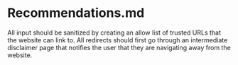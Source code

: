 # Recommendations.md

All input should be sanitized by creating an allow list of trusted URLs that the website can link to. All redirects should first go through an intermediate disclaimer page that notifies the user that they are navigating away from the website.
